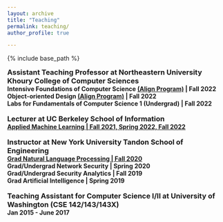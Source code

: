```yaml
---
layout: archive
title: "Teaching"
permalink: teaching/
author_profile: true

---
```


<style type='text/css'>
h2, h3, h4, h5, h6 {margin: 0;}
.br {display: block; margin-bottom: 0em; margin: 0;} 
</style>

{% include base_path %}

### Assistant Teaching Professor at Northeastern University Khoury College of Computer Sciences
#### Intensive Foundations of Computer Science [(Align Program)](https://www.khoury.northeastern.edu/programs/align-masters-of-science-in-computer-science/) | Fall 2022
#### Object-oriented Design [(Align Program)](https://www.khoury.northeastern.edu/programs/align-masters-of-science-in-computer-science/) | Fall 2022
#### Labs for Fundamentals of Computer Science 1 (Undergrad) | Fall 2022
<br/>

### Lecturer at UC Berkeley School of Information
#### [Applied Machine Learning | Fall 2021, Spring 2022, Fall 2022](https://github.com/MIDS-W207/rasikabh/tree/main/live_sessions)
<br/>

### Instructor at New York University Tandon School of Engineering
#### [Grad Natural Language Processing | Fall 2020](https://rasikabh.github.io/nlp2020/)
#### Grad/Undergrad Network Security | Spring 2020
#### Grad/Undergrad Security Analytics | Fall 2019
#### Grad Artificial Intelligence | Spring 2019
<br/>

### Teaching Assistant for Computer Science I/II at University of Washington (CSE 142/143/143X)
#### Jan 2015 - June 2017
